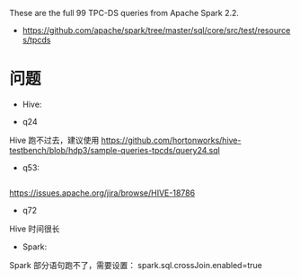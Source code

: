 These are the full 99 TPC-DS queries from Apache Spark 2.2.

- https://github.com/apache/spark/tree/master/sql/core/src/test/resources/tpcds

问题
========

* Hive:
- q24

Hive 跑不过去，建议使用 https://github.com/hortonworks/hive-testbench/blob/hdp3/sample-queries-tpcds/query24.sql

- q53:

```8 moreCaused by: java.lang.NullPointerException at org.apache.hadoop.hive.ql.exec.persistence.PTFRowContainer.first(PTFRowContainer.java:115) at org.apache.hadoop.hive.ql.exec.PTFPartition.iterator(PTFPartition.java:114) 
```
https://issues.apache.org/jira/browse/HIVE-18786

- q72 

Hive 时间很长

* Spark:

Spark 部分语句跑不了，需要设置：
spark.sql.crossJoin.enabled=true

